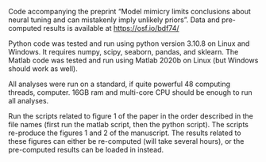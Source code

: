 Code accompanying the preprint “Model mimicry limits conclusions about neural tuning and can mistakenly imply unlikely priors”.
Data and pre-computed results is available at https://osf.io/bdf74/

Python code was tested and run using python version 3.10.8 on Linux and Windows. It requires numpy, scipy, seaborn, pandas, and sklearn.
The Matlab code was tested and run using Matlab 2020b on Linux (but Windows should work as well).

All analyses were run on a standard, if quite powerful 48 computing threads, computer. 16GB ram and multi-core CPU should be enough to run all analyses.

Run the scripts related to figure 1 of the paper in the order described in the file names (first run the matlab script, then the python script). 
The scripts re-produce the figures 1 and 2 of the manuscript. The results related to these figures can either be re-computed (will take several hours), or the pre-computed results can be loaded in instead.
